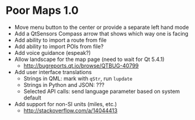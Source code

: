Poor Maps 1.0
=============

 * Move menu button to the center or provide a separate left hand mode
 * Add a QtSensors Compass arrow that shows which way one is facing
 * Add ability to import a route from file
 * Add ability to import POIs from file?
 * Add voice guidance (espeak?)
 * Allow landscape for the map page (need to wait for Qt 5.4.1)
   - <http://bugreports.qt.io/browse/QTBUG-40799>
 * Add user interface translations
   - Strings in QML: mark with `qStr`, run `lupdate`
   - Strings in Python and JSON: ???
   - Selected API calls: send language parameter based on system default
 * Add support for non-SI units (miles, etc.)
   - <http://stackoverflow.com/a/14044413>
